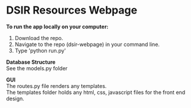 # DSIR Resources Webpage

**To run the app locally on your computer:**  
1. Download the repo.
2. Navigate to the repo (dsir-webpage) in your command line.
3. Type 'python run.py'

**Database Structure**  
See the models.py folder

**GUI**  
The routes.py file renders any templates.  
The templates folder holds any html, css, javascript files for the front end design.